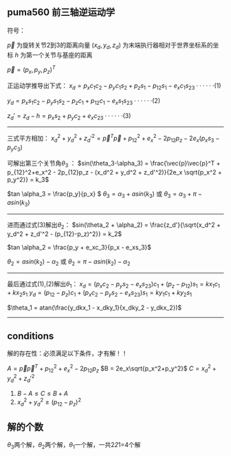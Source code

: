 
## puma560 前三轴逆运动学





符号：

$\vec{p}$ 为旋转关节2到3的距离向量
$(x_d, y_d, z_d)$ 为末端执行器相对于世界坐标系的坐标
$h$ 为第一个关节与基座的距离


$\vec{p} = (p_x, p_y, p_z)^T$

正运动学推导出下式：
$x_d=p_xc_1c_2 -p_yc_1s_2 + p_zs_1 -p_{12}s_1 -e_xc_1s_{23} ······(1)$

$y_d=p_xs_1c_2 -p_ys_1s_2 - p_zc_1 +p_{12}c_1-e_xs_1s_{23}······(2)$

$z_d' = z_d-h = p_xs_2 + p_yc_2 + e_xc_{23}······(3)$

---

三式平方相加：
$x_d^2 + y_d^2 + z_d'^2 = \vec{p}^T \vec{p} + p_{12}^2+e_x^2 - 2p_{12}p_z -2e_x(p_xs_3 - p_yc_3)$

可解出第三个关节角$\theta_3$ ：
$sin(\theta_3-\alpha_3) = \frac{\vec{p}\vec{p}^T + p_{12}^2+e_x^2 - 2p_{12}p_z - (x_d^2 + y_d^2 + z_d'^2)}{2e_x \sqrt{p_x^2 + p_y^2}} = k_3$

$tan \alpha_3 = \frac{p_y}{p_x} $
$\theta_3 = \alpha_3 + asin(k_3)$
或
$\theta_3 = \alpha_3 + \pi - asin(k_3)$

---

进而通过式(3)解出$\theta_2$：
$sin(\theta_2 + \alpha_2) = \frac{z_d'}{\sqrt{x_d^2 + y_d^2 + z_d'^2 - (p_{12}-p_z)^2}} = k_2$ 

$tan \alpha_2 = \frac{p_y + e_xc_3}{p_x - e_xs_3}$

$\theta_2 = asin(k_2) - \alpha_2$
或
$\theta_2 = \pi - asin(k_2) - \alpha_2$


---

最后通过式(1),(2)解出$\theta_1$：
$x_d = (p_xc_2 - p_ys_2-e_xs_{23})c_1 + (p_z-p_{12})s_1 = kx_1c_1 + kx_2s_1$
$y_d = (p_{12}-p_z)c_1 + (p_xc_2-p_ys_2-e_xs_{23})s_1= ky_1c_1 + ky_2s_1$ 

$\theta_1 = atan(\frac{y_dkx_1 - x_dky_1}{x_dky_2 - y_dkx_2})$

---

## conditions

解的存在性：必须满足以下条件，才有解！！

$A = \vec{p}\vec{p}^T + p_{12}^2+e_x^2 - 2p_{12}p_z$
$B = 2e_x\sqrt{p_x^2+p_y^2}$
$C = x_d^2+y_d^2+z_d'^2$

1. $B-A \le C \le B+A$
2. $x_d^2+y_d^2 \ge (p_{12} - p_z)^2$


## 解的个数

$\theta_3$两个解，$\theta_2$两个解，$\theta_1$一个解，一共2*2*1=4个解

